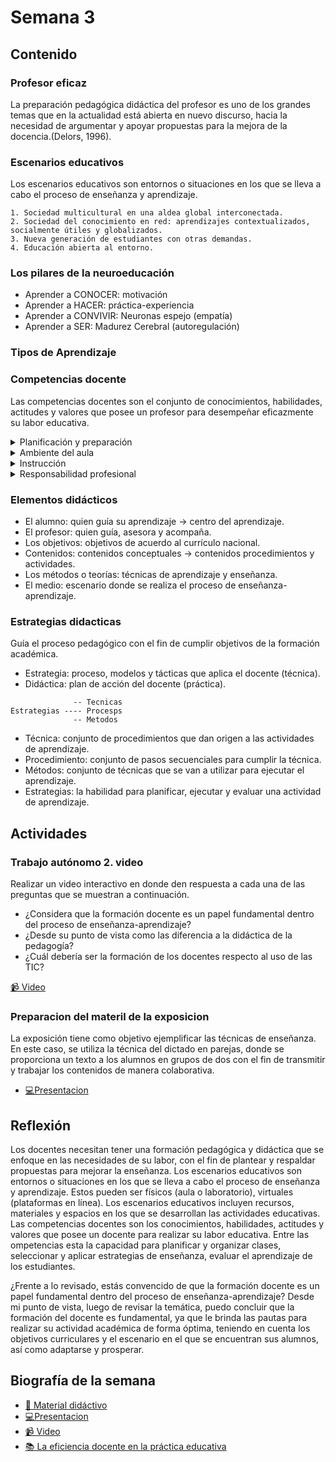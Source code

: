 # Semana 3

## Contenido

### Profesor eficaz
La preparación pedagógica didáctica del profesor es uno de los grandes temas que en la actualidad está abierta en nuevo discurso, hacia la necesidad de argumentar y apoyar propuestas para la mejora de la docencia.(Delors, 1996).
### Escenarios educativos

<Lista>
Los escenarios educativos son entornos o situaciones en los que se lleva a cabo el proceso de enseñanza y aprendizaje. 

    1. Sociedad multicultural en una aldea global interconectada.
    2. Sociedad del conocimiento en red: aprendizajes contextualizados, socialmente útiles y globalizados.
    3. Nueva generación de estudiantes con otras demandas.
    4. Educación abierta al entorno.
</Lista>

### Los pilares de la neuroeducación
  -  Aprender a CONOCER: motivación
  -  Aprender a HACER: práctica-experiencia
  -  Aprender a CONVIVIR: Neuronas espejo (empatía)
  -  Aprender a SER: Madurez Cerebral (autoregulación)

### Tipos de Aprendizaje

### Competencias docente
Las competencias docentes son el conjunto de conocimientos, habilidades, actitudes y valores que posee un profesor para desempeñar eficazmente su labor educativa.

<details>
  <summary>Planificación y preparación</summary>
  Organización efectiva de los procesos de enseñanza-aprendizaje.
</details>
<details>
  <summary>Ambiente del aula</summary>
   Creación de un entorno propicio para el respeto y la colaboración.
</details>
<details>
  <summary>Instrucción</summary>
    Comunicación clara y participación activa de los estudiantes.
</details>
<details>
  <summary>Responsabilidad profesional</summary>
    Reflexión continua y mantenimiento de registros precisos.
</details>

### Elementos didácticos
- El alumno: quien guía su aprendizaje -> centro del aprendizaje.
- El profesor: quien guía, asesora y acompaña.
- Los objetivos: objetivos de acuerdo al currículo nacional.
- Contenidos: contenidos conceptuales -> contenidos procedimientos y actividades.
- Los métodos o teorías: técnicas de aprendizaje y enseñanza.
- El medio: escenario donde se realiza el proceso de enseñanza-aprendizaje.

### Estrategias didacticas
Guía el proceso pedagógico con el fin de cumplir objetivos de la formación académica.
- Estrategia: proceso, modelos y tácticas que aplica el docente (técnica).
- Didáctica: plan de acción del docente (práctica).

```
              -- Tecnicas
Estrategias ---- Procesps
              -- Metodos
```

- Técnica: conjunto de procedimientos que dan origen a las actividades de aprendizaje.
- Procedimiento: conjunto de pasos secuenciales para cumplir la técnica.
- Métodos: conjunto de técnicas que se van a utilizar para ejecutar el aprendizaje.
- Estrategias: la habilidad para planificar, ejecutar y evaluar una actividad de aprendizaje.

## Actividades

### Trabajo autónomo 2. video
Realizar un video interactivo en donde den respuesta a cada una de las preguntas que se muestran a continuación.

- ¿Considera que la formación docente es un papel fundamental dentro del proceso de enseñanza-aprendizaje? 
- ¿Desde su punto de vista como las diferencia a la didáctica de la pedagogía?
- ¿Cuál debería ser la formación de los docentes respecto al uso de las  TIC?

[📹 Video](https://youtu.be/fiVbWSG2kCU)

### Preparacion del materil de la exposicion
La exposición tiene como objetivo ejemplificar las técnicas de enseñanza. En este caso, se utiliza la técnica del dictado en parejas, donde se proporciona un texto a los alumnos en grupos de dos con el fin de transmitir y trabajar los contenidos de manera colaborativa.

- [💻Presentacion](https://docs.google.com/presentation/d/1VHPwsdRK05uwNSrWJrR0JzC9Tc5FIFyZeJhCbo8WVLo/edit#slide=id.g1e2aa3ca207_0_0)

## Reflexión
Los docentes necesitan tener una formación pedagógica y didáctica que se enfoque en las necesidades de su labor, con el fin de plantear y respaldar propuestas para mejorar la enseñanza.
Los escenarios educativos son entornos o situaciones en los que se lleva a cabo el proceso de enseñanza y aprendizaje. Estos pueden ser físicos (aula o laboratorio), virtuales (plataformas en línea). Los escenarios educativos incluyen recursos, materiales y espacios en los que se desarrollan las actividades educativas.
Las competencias docentes son los conocimientos, habilidades, actitudes y valores que posee un docente para realizar su labor educativa. Entre las ompetencias esta la capacidad para planificar y organizar clases, seleccionar y aplicar estrategias de enseñanza, evaluar el aprendizaje de los estudiantes.

¿Frente a lo revisado, estás convencido de que la formación docente es un papel fundamental dentro del proceso de enseñanza-aprendizaje?
Desde mi punto de vista, luego de revisar la temática, puedo concluir que la formación del docente es fundamental, ya que le brinda las pautas para realizar su actividad académica de forma óptima, teniendo en cuenta los objetivos curriculares y el escenario en el que se encuentran sus alumnos, así como adaptarse y prosperar.
## Biografía de la semana
- [📗 Material didáctivo](https://www.calameo.com/read/006795831a698a50dc16a?page=1)
- [💻Presentacion](https://docs.google.com/presentation/d/1VHPwsdRK05uwNSrWJrR0JzC9Tc5FIFyZeJhCbo8WVLo/edit#slide=id.g1e2aa3ca207_0_0)
- [📹 Video](https://youtu.be/fiVbWSG2kCU)
- [📚 La eficiencia docente en la práctica educativa](http://ve.scielo.org/scielo.php?script=sci_arttext&pid=S1315-95182010000300009)